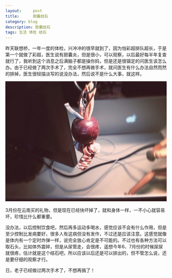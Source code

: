 ```yaml
---
layout:     post
title:      胆囊结石
category: blog
description: 胆囊结石
tags: 生活 体检 结石
---
```

昨天联想桥，一年一度的体检，兴冲冲的很早就到了，因为怕彩超排队超长，于是第一个就做了彩超，医生说有胆囊炎，但是很小，可以观察，以后最好每半年复查就行了，我听到这个消息之后满脑子都是操你妈，但是还是很镇定的问医生该怎么办。由于已经做了两次手术了，完全不想再做手术，就问医生有什么办法自然而然的排掉，医生很轻描淡写的说没办法，然后说不是什么大事，就这样。

![Light](/images/2012/light.jpg)

3月份在云南买的礼物，但是现在已经快坏掉了，就和身体一样，一不小心就容易坏，珍惜比什么都重要。

没办法，以后控制饮食吧，然后再多运动多喝水，感觉应该不会有什么作用，但是至少控制比发病要好，很多人有这病但没有发作，不过还是应该注意。这感觉就像是体内有一个定时炸弹一样，说完全放心肯定是不可能的。不过也有各种方法可以取石头，比如体外震碎，但是从尿管走，会很疼，遥想今年6、7月份的时候尿尿就很疼，估计就是这个结石吧，所以应该以后还是可以排出的，但不管怎么说，还是要仔细的观察才行。

日，老子已经做过两次手术了，不想再搞了！

